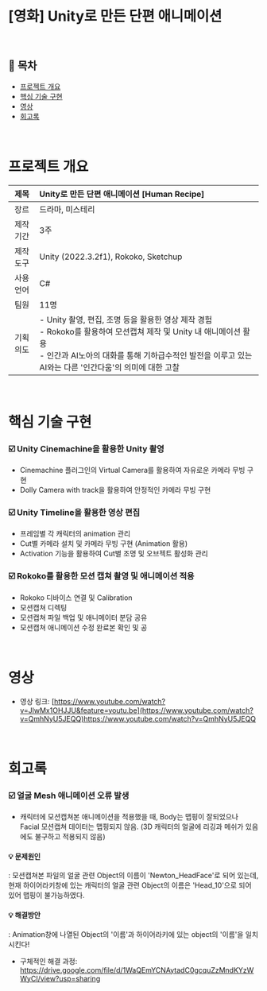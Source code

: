 # [영화] Unity로 만든 단편 애니메이션 <Human Recipe>


</br>

## :memo: 목차

- [프로젝트 개요](#프로젝트-개요)
- [핵심 기술 구현](#핵심-기술-구현)
- [영상](#영상)
- [회고록](#회고록)

</br>

# 프로젝트 개요

|제목|Unity로 만든 단편 애니메이션 [Human Recipe]|
|:------:|:---|
|장르 | 드라마, 미스테리|
|제작기간 | 3주|
|제작도구 |Unity (2022.3.2f1), Rokoko, Sketchup|
|사용언어 |C#|
|팀원 | 11명|
|기획의도| - Unity 촬영, 편집, 조명 등을 활용한 영상 제작 경험 <br> - Rokoko를 활용하여 모션캡쳐 제작 및 Unity 내 애니메이션 활용 <br> - 인간과 AI노아의 대화를 통해 기하급수적인 발전을 이루고 있는 AI와는 다른 '인간다움'의 의미에 대한 고찰

</br>

# 핵심 기술 구현

### :ballot_box_with_check: Unity Cinemachine을 활용한 Unity 촬영
- Cinemachine 플러그인의 Virtual Camera를 활용하여 자유로운 카메라 무빙 구현
- Dolly Camera with track을 활용하여 안정적인 카메라 무빙 구현

### :ballot_box_with_check: Unity Timeline을 활용한 영상 편집
- 프레임별 각 캐릭터의 animation 관리
- Cut별 카메라 설치 및 카메라 무빙 구현 (Animation 활용)
- Activation 기능을 활용하여 Cut별 조명 및 오브젝트 활성화 관리

### :ballot_box_with_check: Rokoko를 활용한 모션 캡쳐 촬영 및 애니메이션 적용
- Rokoko 디바이스 연결 및 Calibration
- 모션캡쳐 디렉팅
- 모션캡쳐 파일 백업 및 애니메이터 분담 공유
- 모션캡쳐 애니메이션 수정 완료본 확인 및 공

</br>

# 영상

- 영상 링크: [https://www.youtube.com/watch?v=JlwMx1OHJJU&feature=youtu.be](https://www.youtube.com/watch?v=QmhNyU5JEQQ)https://www.youtube.com/watch?v=QmhNyU5JEQQ

</br>

# 회고록

### :ballot_box_with_check: 얼굴 Mesh 애니메이션 오류 발생
- 캐릭터에 모션캡쳐본 애니메이션을 적용했을 때, Body는 맵핑이 잘되었으나 Facial 모션캡쳐 데이터는 맵핑되지 않음. (3D 캐릭터의 얼굴에 리깅과 메쉬가 있음에도 불구하고 적용되지 않음)

#### :bulb: 문제원인
: 모션캡쳐본 파일의 얼굴 관련 Object의 이름이 'Newton_HeadFace'로 되어 있는데, 현재 하이어라키창에 있는 캐릭터의 얼굴 관련 Object의 이름은 'Head_10'으로 되어 있어 맵핑이 불가능하였다.
#### :bulb: 해결방안 
: Animation창에 나열된 Object의 '이름'과 하이어라키에 있는 object의 '이름'을 일치시킨다!
* 구체적인 해결 과정: https://drive.google.com/file/d/1WaQEmYCNAytadC0gcquZzMndKYzWWyCI/view?usp=sharing
